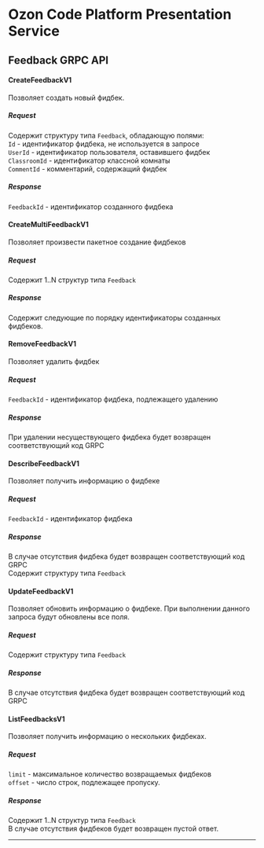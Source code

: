 # Ozon Code Platform Presentation Service

## Feedback GRPC API

#### CreateFeedbackV1
Позволяет создать новый фидбек.
##### Request
Содержит структуру типа ```Feedback```, обладающую полями:  
```Id``` - идентификатор фидбека, не используется в запросе    
```UserId``` - идентификатор пользователя, оставившего фидбек  
```ClassroomId``` - идентификатор классной комнаты  
```CommentId``` - комментарий, содержащий фидбек  
##### Response  
```FeedbackId``` - идентификатор созданного фидбека  

#### CreateMultiFeedbackV1  
Позволяет произвести пакетное создание фидбеков  
##### Request  
Содержит 1..N структур типа ```Feedback```  
##### Response  
Содержит следующие по порядку идентификаторы созданных фидбеков.

#### RemoveFeedbackV1
Позволяет удалить фидбек
##### Request
```FeedbackId``` - идентификатор фидбека, подлежащего удалению
##### Response
При удалении несуществующего фидбека будет возвращен соответствующий код GRPC 

#### DescribeFeedbackV1
Позволяет получить информацию о фидбеке
##### Request
```FeedbackId``` - идентификатор фидбека
##### Response
В случае отсутствия фидбека будет возвращен соответствующий код GRPC  
Содержит структуру типа ```Feedback```


#### UpdateFeedbackV1
Позволяет обновить информацию о фидбеке. При выполнении данного запроса будут обновлены все поля.
##### Request
Содержит структуру типа ```Feedback```
##### Response
В случае отсутствия фидбека будет возвращен соответствующий код GRPC

#### ListFeedbacksV1
Позволяет получить информацию о нескольких фидбеках.  
##### Request
```limit``` - максимальное количество возвращаемых фидбеков  
```offset``` - число строк, подлежащее пропуску.
##### Response
Содержит 1..N структур типа ```Feedback```  
В случае отсутствия фидбеков будет возвращен пустой ответ.

____











